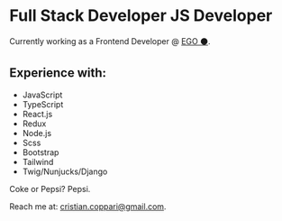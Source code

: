 # Full Stack Developer JS Developer
Currently working as a Frontend Developer @ <a href="https://egodesign.io">EGO ⚫️</a>.

## Experience with:
- JavaScript
- TypeScript
- React.js
- Redux
- Node.js
- Scss
- Bootstrap
- Tailwind
- Twig/Nunjucks/Django

Coke or Pepsi? Pepsi.

Reach me at: <a href="mailto:cristian.coppari@gmail.com">cristian.coppari@gmail.com</a>.
